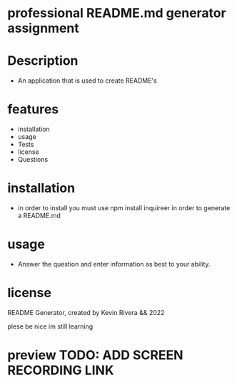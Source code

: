 # professional README.md generator assignment

# Description 
- An application that is used to create README's

# features
- installation 
- usage
- Tests
- license 
- Questions

# installation 
- in order to install you must use npm install inquireer in order to generate a README.md 

# usage 
- Answer the question and enter information as best to your ability. 

# license 


README Generator, created by Kevin Rivera && 2022 

plese be nice im still learning 

# preview TODO: ADD SCREEN RECORDING LINK 